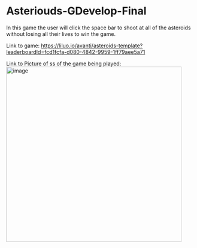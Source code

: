 # Asteriouds-GDevelop-Final
In this game the user will click the space bar to shoot at all of the asteroids without losing all their lives to win the game.


Link to game:
https://liluo.io/avanti/asteroids-template?leaderboardId=fcd1fcfa-d080-4842-9959-1ff79aee5a71

Link to Picture of ss of the game being played: <img width="468" alt="image" src="https://user-images.githubusercontent.com/120110376/214363694-14b2b8d0-338d-416b-affc-5b3df67ea111.png">

